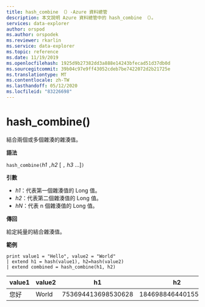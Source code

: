 ```yaml
---
title: hash_combine （）-Azure 資料總管
description: 本文說明 Azure 資料總管中的 hash_combine （）。
services: data-explorer
author: orspod
ms.author: orspodek
ms.reviewer: rkarlin
ms.service: data-explorer
ms.topic: reference
ms.date: 11/19/2019
ms.openlocfilehash: 1925d9b27382dd3a888e14243bfecad51d37db0d
ms.sourcegitcommit: 39b04c97e9ff43052cdeb7be7422072d2b21725e
ms.translationtype: MT
ms.contentlocale: zh-TW
ms.lasthandoff: 05/12/2020
ms.locfileid: "83226698"
---
```

# <a name="hash_combine"></a>hash_combine()

結合兩個或多個雜湊的雜湊值。

**語法**

`hash_combine(`*h1* `,`*h2* [ `,` *h3* ...]`)`

**引數**

* *h1*：代表第一個雜湊值的 Long 值。
* *h2*：代表第二個雜湊值的 Long 值。
* *hN*：代表 n 個雜湊值的 Long 值。

**傳回**

給定純量的結合雜湊值。

**範例**

<!-- csl: https://help.kusto.windows.net:443/Samples -->
```kusto
print value1 = "Hello", value2 = "World"
| extend h1 = hash(value1), h2=hash(value2)
| extend combined = hash_combine(h1, h2)
```

|value1|value2|h1|h2|混|
|---|---|---|---|---|
|您好|World|753694413698530628|1846988464401551951|-1440138333540407281|
